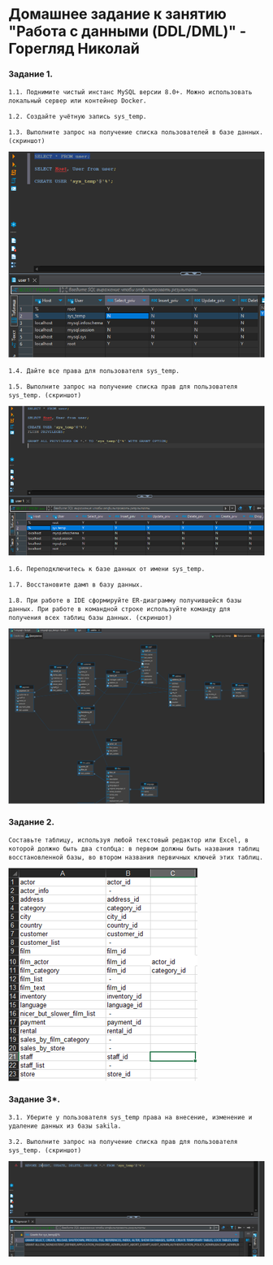 # Домашнее задание к занятию "Работа с данными (DDL/DML)" - Горегляд Николай

### Задание 1. 

`1.1. Поднимите чистый инстанс MySQL версии 8.0+. Можно использовать локальный сервер или контейнер Docker.`

`1.2. Создайте учётную запись sys_temp.`

`1.3. Выполните запрос на получение списка пользователей в базе данных. (скриншот)`

 ![Task-1.3](https://github.com/nick-mp/mysql_docker/blob/main/img/1_add_user.png)

`1.4. Дайте все права для пользователя sys_temp.`

`1.5. Выполните запрос на получение списка прав для пользователя sys_temp. (скриншот)`

 ![Task1.5](https://github.com/nick-mp/mysql_docker/blob/main/img/1_add_privileges.png)

`1.6. Переподключитесь к базе данных от имени sys_temp.`

`1.7. Восстановите дамп в базу данных.`

`1.8. При работе в IDE сформируйте ER-диаграмму получившейся базы данных. При работе в командной строке используйте команду для получения всех таблиц базы данных. (скриншот)`

 ![Task.1.8](https://github.com/nick-mp/mysql_docker/blob/main/img/1_ER-diagramm_sakila.png)


### Задание 2. 

`Составьте таблицу, используя любой текстовый редактор или Excel, в которой должно быть два столбца: в первом должны быть названия таблиц восстановленной базы, во втором названия первичных ключей этих таблиц.`

 ![Task2](https://github.com/nick-mp/mysql_docker/blob/main/img/2_tables%26keys.png)


### Задание 3*.

`3.1. Уберите у пользователя sys_temp права на внесение, изменение и удаление данных из базы sakila.`

`3.2. Выполните запрос на получение списка прав для пользователя sys_temp. (скриншот)`

 ![Task3](https://github.com/nick-mp/mysql_docker/blob/main/img/3_revoke_privileges.png)